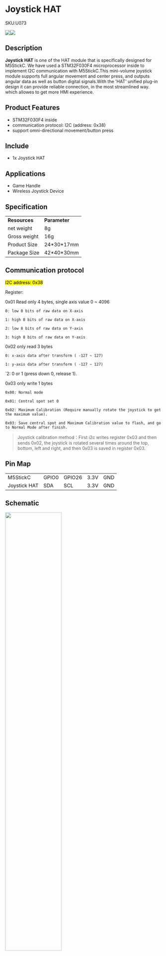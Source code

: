 # Joystick HAT

<el-tag effect="plain">SKU:U073</el-tag>

<div class="product_pic"><img src="assets\img\product_pics\hat\joystick_hat\joystick_hat_01.webp"><img src="assets\img\product_pics\hat\joystick_hat\joystick_hat_02.webp"></div>

## Description

**Joystick HAT** is one of the HAT module that is specifically designed for M5StickC. We have used a STM32F030F4 microprocessor inside to implement I2C communication with M5StickC.This mini-volume joystick module supports full angular movement and center press, and outputs angular data as well as button digital signals.With the 'HAT' unified plug-in design it can provide reliable connection, in the most streamlined way. which allowes to get more HMI experience.

## Product Features

- STM32F030F4 inside
- communication protocol: I2C (address: 0x38)
- support omni-directional movement/button press


## Include

- 1x Joystick HAT

## Applications

- Game Handle
- Wireless Joystick Device

## Specification

<table>
   <tr style="font-weight:bold">
      <td>Resources</td>
      <td>Parameter</td>
   </tr>
   <tr>
      <td>net weight</td>
      <td>8g</td>
   </tr>
   <tr>
      <td>Gross weight</td>
      <td>16g</td>
   </tr>
   <tr>
      <td>Product Size</td>
      <td>24*30*17mm</td>
   </tr>
   <tr>
      <td>Package Size</td>
      <td>42*40*30mm</td>
   </tr>
 </table>

## Communication protocol

<mark>I2C address: 0x38</mark>

Register:

0x01 Read only 4 bytes, single axis value 0 ~ 4096

`0: low 8 bits of raw data on X-axis`

`1: high 8 bits of raw data on X-axis`

`2: low 8 bits of raw data on Y-axis`

`3: high 8 bits of raw data on Y-axis`

0x02 only read 3 bytes

`0: x-axis data after transform ( -127 ~ 127)`

`1: y-axis data after transform ( -127 ~ 127)`

`2: 0 or 1 (press down 0, release 1).

0x03 only write 1 bytes

`0x00: Normal mode`

`0x01: Central spot set 0`

`0x02: Maximum Calibration (Require manually rotate the joystick to get the maximum value).`

`0x03: Save central spot and Maximum Calibration value to flash, and go to Normal Mode after finish.`

> Joystick calibration method：First i2c writes register 0x03 and then sends 0x02, the joystick is rotated several times around the top, bottom, left and right, and then 0x03 is saved in register 0x03.

## Pin Map

<table>
 <tr><td>M5StickC</td><td>GPIO0</td><td>GPIO26</td><td>3.3V</td><td>GND</td></tr>
 <tr><td>Joystick HAT</td><td>SDA</td><td>SCL</td><td>3.3V</td><td>GND</td></tr>
</table>

## Schematic

<img src="assets\img\product_pics\hat\joystick_hat\joystick_hat_07.webp" width="60%">

## EasyLoader

<img src="https://m5stack.oss-cn-shenzhen.aliyuncs.com/image/EasyLoader_M5StickC_logo.webp" width="100px" style="margin-top:20px">

<a href="https://m5stack.oss-cn-shenzhen.aliyuncs.com/EasyLoader/HAT/Joystick/EasyLoader_Joystick_HAT.exe"><el-button type="primary">download EasyLoader</el-button></a>

>1.EasyLoader is a simple and fast program burner. Every product page in EasyLoader provides a product-related case program. It can be burned to the master through simple steps, and a series of function verification can be performed.

>2. After downloading the software, double-click to run the application, connect the M5 device to the computer through the data cable, select the port parameters, click **"Burn"** to start burning. (**For M5StickC burning, please Set the baud rate to 750000 or 115200**)

## Example

### 1. Arduino

To get complete code, please click [here](https://github.com/m5stack/M5-ProductExampleCodes/tree/master/Hat/hat-joystick/Arduino/Joystick_hat)

### 2. UIFlow

<img src="assets\img\product_pics\hat\joystick_hat\joystick.webp" width="60%">

<script>

   var purchase_link = 'https://m5stack.com/products/m5stickc-joystick-hat';

   anchor_search(purchase_link);
   scrollFunc();

</script>